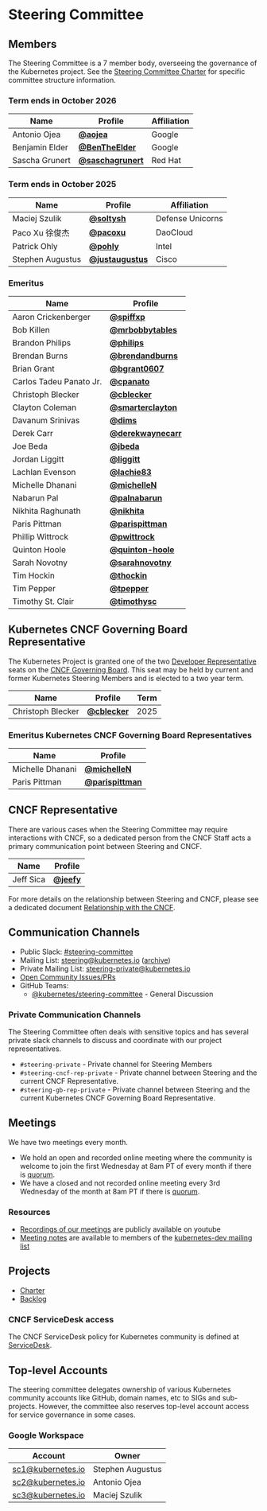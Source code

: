 # Steering Committee

## Members

The Steering Committee is a 7 member body, overseeing the governance of the
Kubernetes project. See the [Steering Committee Charter](charter.md) for
specific committee structure information.

### Term ends in October 2026

| Name | Profile | Affiliation |
| ---- | ------- | ----------- |
| Antonio Ojea | **[@aojea](https://github.com/aojea)** | Google |
| Benjamin Elder | **[@BenTheElder](https://github.com/bentheelder)** | Google |
| Sascha Grunert | **[@saschagrunert](https://github.com/saschagrunert)** | Red Hat |

### Term ends in October 2025

| Name | Profile | Affiliation |
| ---- | ------- | ----------- |
| Maciej Szulik | **[@soltysh](https://github.com/soltysh)** | Defense Unicorns |
| Paco Xu 徐俊杰 | **[@pacoxu](https://github.com/pacoxu)** | DaoCloud |
| Patrick Ohly | **[@pohly](https://github.com/pohly)** | Intel |
| Stephen Augustus | **[@justaugustus](https://github.com/justaugustus)** | Cisco |

### Emeritus

| Name | Profile |
| ---- | ------- |
| Aaron Crickenberger | **[@spiffxp](https://github.com/spiffxp)** |
| Bob Killen | **[@mrbobbytables](https://github.com/mrbobbytables)** |
| Brandon Philips | **[@philips](https://github.com/philips)** |
| Brendan Burns | **[@brendandburns](https://github.com/brendandburns)** |
| Brian Grant | **[@bgrant0607](https://github.com/bgrant0607)** |
| Carlos Tadeu Panato Jr. | **[@cpanato](https://github.com/cpanato)** |
| Christoph Blecker | **[@cblecker](https://github.com/cblecker)** |
| Clayton Coleman | **[@smarterclayton](https://github.com/smarterclayton)** |
| Davanum Srinivas | **[@dims](https://github.com/dims)** |
| Derek Carr | **[@derekwaynecarr](https://github.com/derekwaynecarr)** |
| Joe Beda | **[@jbeda](https://github.com/jbeda)** |
| Jordan Liggitt | **[@liggitt](https://github.com/liggitt)** |
| Lachlan Evenson | **[@lachie83](https://github.com/lachie83)** |
| Michelle Dhanani | **[@michelleN](https://github.com/michelleN)** |
| Nabarun Pal | **[@palnabarun](https://github.com/palnabarun)** |
| Nikhita Raghunath | **[@nikhita](https://github.com/nikhita)** |
| Paris Pittman | **[@parispittman](https://github.com/parispittman)** |
| Phillip Wittrock | **[@pwittrock](https://github.com/pwittrock)** |
| Quinton Hoole | **[@quinton-hoole](https://github.com/quinton-hoole)** |
| Sarah Novotny | **[@sarahnovotny](https://github.com/sarahnovotny)** |
| Tim Hockin | **[@thockin](https://github.com/thockin)** |
| Tim Pepper | **[@tpepper](https://github.com/tpepper)** |
| Timothy St. Clair | **[@timothysc](https://github.com/timothysc)** |

## Kubernetes CNCF Governing Board Representative

The Kubernetes Project is granted one of the two [Developer Representative]
seats on the [CNCF Governing Board]. This seat may be held by current and
former Kubernetes Steering Members and is elected to a two year term.

| Name | Profile | Term |
| ---- | ------- | ---- |
| Christoph Blecker | **[@cblecker](https://github.com/cblecker)** | 2025 |

### Emeritus Kubernetes CNCF Governing Board Representatives

| Name | Profile |
| ---- | ------- |
| Michelle Dhanani | **[@michelleN](https://github.com/michelleN)** |
| Paris Pittman | **[@parispittman](https://github.com/parispittman)** |

[Developer Representative]: https://github.com/cncf/foundation/blob/main/maintainers-election-policy.md#developer-representation-on-the-cncf-gb
[CNCF Governing Board]: https://www.cncf.io/people/governing-board/

## CNCF Representative

There are various cases when the Steering Committee may require interactions
with CNCF, so a dedicated person from the CNCF Staff acts a primary
communication point between Steering and CNCF.

| Name | Profile |
| ---- | ------- |
| Jeff Sica | **[@jeefy](https://github.com/jeefy)** |

For more details on the relationship between Steering and CNCF, please see a
dedicated document [Relationship with the CNCF](operations/cncf-and-k8s.md).

## Communication Channels

- Public Slack: [#steering-committee](https://kubernetes.slack.com/messages/steering-committee)
- Mailing List: steering@kubernetes.io ([archive](https://groups.google.com/a/kubernetes.io/forum/#!forum/steering))
- Private Mailing List: steering-private@kubernetes.io
- [Open Community Issues/PRs](https://github.com/kubernetes/community/labels/committee%2Fsteering)
- GitHub Teams:
  - [@kubernetes/steering-committee](https://github.com/orgs/kubernetes/teams/steering-committee) - General Discussion

### Private Communication Channels

The Steering Committee often deals with sensitive topics and has several
private slack channels to discuss and coordinate with our project representatives.

- `#steering-private` - Private channel for Steering Members
- `#steering-cncf-rep-private` - Private channel between Steering and the
   current CNCF Representative.
- `#steering-gb-rep-private` - Private channel between Steering and the current
   Kubernetes CNCF Governing Board Representative.

## Meetings

We have two meetings every month.

- We hold an open and recorded online meeting where the community is welcome to join the first Wednesday at 8am PT of every month if there is [quorum](charter.md#quorum).
- We have a closed and not recorded online meeting every 3rd Wednesday of the month at 8am PT if there is [quorum](charter.md#quorum).

### Resources

- [Recordings of our meetings](https://www.youtube.com/watch?v=YAzgJRQxsdc&list=PL69nYSiGNLP1yP1B_nd9-drjoxp0Q14qM) are publicly available on youtube
- [Meeting notes](https://bit.ly/k8s-steering-wd) are available to members of the [kubernetes-dev mailing list](https://groups.google.com/forum/#!forum/kubernetes-dev)

## Projects

- [Charter](charter.md)
- [Backlog](https://github.com/orgs/kubernetes/projects/40)

### CNCF ServiceDesk access

The CNCF ServiceDesk policy for Kubernetes community is defined at [ServiceDesk](operations/service-desk.md).

## Top-level Accounts

The steering committee delegates ownership of various Kubernetes community accounts like GitHub, domain names, etc to SIGs and sub-projects. However, the committee also reserves top-level account access for service governance in some cases.

### Google Workspace

<!--
TODO(onboarding): Replace SC2 and SC3
-->

| Account | Owner |
| ------- | ----- |
| sc1@kubernetes.io | Stephen Augustus |
| sc2@kubernetes.io | Antonio Ojea |
| sc3@kubernetes.io | Maciej Szulik |
